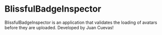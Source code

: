 # BlissfulBadgeInspector
BlissfulBadgeInspector is an application that validates the loading of avatars before they are uploaded. Developed by Juan Cuevas!
